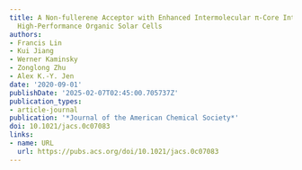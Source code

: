```yaml
---
title: A Non-fullerene Acceptor with Enhanced Intermolecular π-Core Interaction for
  High-Performance Organic Solar Cells
authors:
- Francis Lin
- Kui Jiang
- Werner Kaminsky
- Zonglong Zhu
- Alex K.-Y. Jen
date: '2020-09-01'
publishDate: '2025-02-07T02:45:00.705737Z'
publication_types:
- article-journal
publication: '*Journal of the American Chemical Society*'
doi: 10.1021/jacs.0c07083
links:
- name: URL
  url: https://pubs.acs.org/doi/10.1021/jacs.0c07083
---
```

